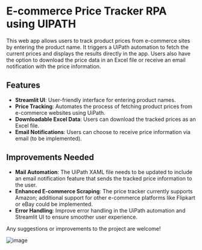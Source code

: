 
# E-commerce Price Tracker RPA using UIPATH

This web app allows users to track product prices from e-commerce sites by entering the product name. It triggers a UiPath automation to fetch the current prices and displays the results directly in the app. Users also have the option to download the price data in an Excel file or receive an email notification with the price information.

## Features
- **Streamlit UI**: User-friendly interface for entering product names.
- **Price Tracking**: Automates the process of fetching product prices from e-commerce websites using UiPath.
- **Downloadable Excel Data**: Users can download the tracked prices as an Excel file.
- **Email Notifications**: Users can choose to receive price information via email (to be implemented).


## Improvements Needed

- **Mail Automation**: The UiPath XAML file needs to be updated to include an email notification feature that sends the tracked price information to the user.
- **Enhanced E-commerce Scraping**: The price tracker currently supports Amazon; additional support for other e-commerce platforms like Flipkart or eBay could be implemented.
- **Error Handling**: Improve error handling in the UiPath automation and Streamlit UI to ensure smoother user experience.


Any suggestions or improvements to the project are welcome! 

![image](https://github.com/user-attachments/assets/3be6ffae-139b-45fa-80fc-3696fac45709)
